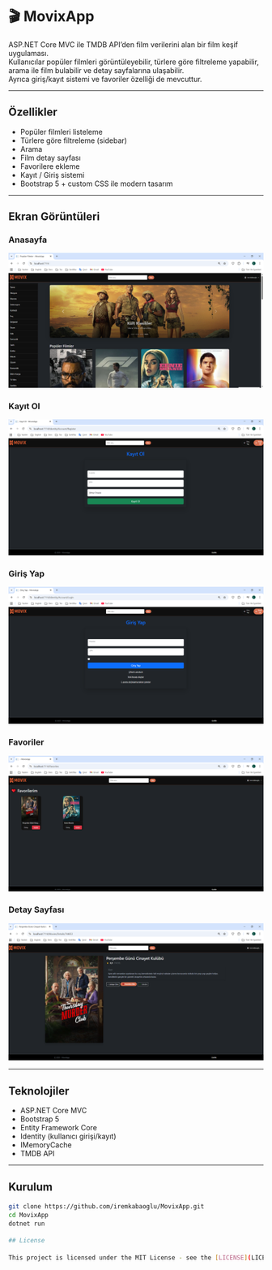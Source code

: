 ﻿# 🎬 MovixApp

ASP.NET Core MVC ile TMDB API’den film verilerini alan bir film keşif uygulaması.  
Kullanıcılar popüler filmleri görüntüleyebilir, türlere göre filtreleme yapabilir, arama ile film bulabilir ve detay sayfalarına ulaşabilir.  
Ayrıca giriş/kayıt sistemi ve favoriler özelliği de mevcuttur.

---

##  Özellikler
- Popüler filmleri listeleme
- Türlere göre filtreleme (sidebar)
- Arama
- Film detay sayfası
- Favorilere ekleme
- Kayıt / Giriş sistemi
- Bootstrap 5 + custom CSS ile modern tasarım

---

## Ekran Görüntüleri

### Anasayfa
![Home](screenshots/home.png)

### Kayıt Ol
![Register](screenshots/register.png)

### Giriş Yap
![Login](screenshots/login.png)

### Favoriler
![Favorites](screenshots/favorites.png)

### Detay Sayfası
![Details](screenshots/details.png)


---

##  Teknolojiler
- ASP.NET Core MVC
- Bootstrap 5
- Entity Framework Core
- Identity (kullanıcı girişi/kayıt)
- IMemoryCache
- TMDB API

---

##  Kurulum

```bash
git clone https://github.com/iremkabaoglu/MovixApp.git
cd MovixApp
dotnet run

## License

This project is licensed under the MIT License - see the [LICENSE](LICENSE) file for details.
